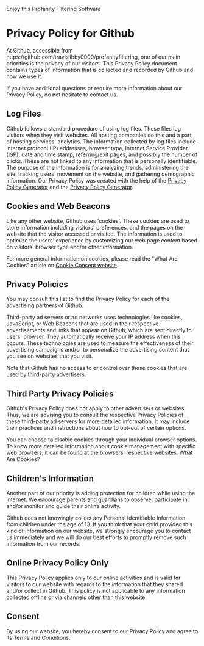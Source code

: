 
Enjoy this Profanity Filtering Software

<h1>Privacy Policy for Github</h1>

<p>At Github, accessible from https://github.com/travislibby0000/profanityfiltering, one of our main priorities is the privacy of our visitors. This Privacy Policy document contains types of information that is collected and recorded by Github and how we use it.</p>

<p>If you have additional questions or require more information about our Privacy Policy, do not hesitate to contact us.</p>

<h2>Log Files</h2>

<p>Github follows a standard procedure of using log files. These files log visitors when they visit websites. All hosting companies do this and a part of hosting services' analytics. The information collected by log files include internet protocol (IP) addresses, browser type, Internet Service Provider (ISP), date and time stamp, referring/exit pages, and possibly the number of clicks. These are not linked to any information that is personally identifiable. The purpose of the information is for analyzing trends, administering the site, tracking users' movement on the website, and gathering demographic information. Our Privacy Policy was created with the help of the <a href="https://www.privacypolicyonline.com/privacy-policy-generator/">Privacy Policy Generator</a> and the <a href="https://www.generateprivacypolicy.com">Privacy Policy Generator</a>.</p>

<h2>Cookies and Web Beacons</h2>

<p>Like any other website, Github uses 'cookies'. These cookies are used to store information including visitors' preferences, and the pages on the website that the visitor accessed or visited. The information is used to optimize the users' experience by customizing our web page content based on visitors' browser type and/or other information.</p>

<p>For more general information on cookies, please read the "What Are Cookies" article on <a href="https://www.privacypolicyonline.com/what-are-cookies/">Cookie Consent website</a>.</p>



<h2>Privacy Policies</h2>

<P>You may consult this list to find the Privacy Policy for each of the advertising partners of Github.</p>

<p>Third-party ad servers or ad networks uses technologies like cookies, JavaScript, or Web Beacons that are used in their respective advertisements and links that appear on Github, which are sent directly to users' browser. They automatically receive your IP address when this occurs. These technologies are used to measure the effectiveness of their advertising campaigns and/or to personalize the advertising content that you see on websites that you visit.</p>

<p>Note that Github has no access to or control over these cookies that are used by third-party advertisers.</p>

<h2>Third Party Privacy Policies</h2>

<p>Github's Privacy Policy does not apply to other advertisers or websites. Thus, we are advising you to consult the respective Privacy Policies of these third-party ad servers for more detailed information. It may include their practices and instructions about how to opt-out of certain options. </p>

<p>You can choose to disable cookies through your individual browser options. To know more detailed information about cookie management with specific web browsers, it can be found at the browsers' respective websites. What Are Cookies?</p>

<h2>Children's Information</h2>

<p>Another part of our priority is adding protection for children while using the internet. We encourage parents and guardians to observe, participate in, and/or monitor and guide their online activity.</p>

<p>Github does not knowingly collect any Personal Identifiable Information from children under the age of 13. If you think that your child provided this kind of information on our website, we strongly encourage you to contact us immediately and we will do our best efforts to promptly remove such information from our records.</p>

<h2>Online Privacy Policy Only</h2>

<p>This Privacy Policy applies only to our online activities and is valid for visitors to our website with regards to the information that they shared and/or collect in Github. This policy is not applicable to any information collected offline or via channels other than this website.</p>

<h2>Consent</h2>

<p>By using our website, you hereby consent to our Privacy Policy and agree to its Terms and Conditions.</p>
